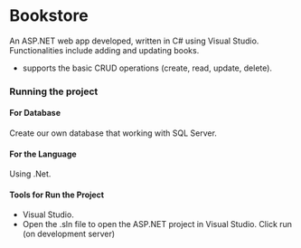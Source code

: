 # Bookstore
An ASP.NET web app developed, written in C# using Visual Studio. Functionalities include adding and updating books.
* supports the basic CRUD operations (create, read, update, delete).

### Running the project

#### For Database
Create our own database that working with SQL Server.

#### For the Language
Using .Net. 

#### Tools for Run the Project
* Visual Studio.
* Open the .sln file to open the ASP.NET project in Visual Studio. Click run (on development server)
